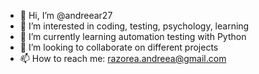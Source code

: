 - 👋 Hi, I’m @andreear27
- 👀 I’m interested in coding, testing, psychology, learning 
- 🌱 I’m currently learning automation testing with Python
- 💞️ I’m looking to collaborate on different projects 
- 📫 How to reach me: razorea.andreea@gmail.com

<!---
andreear27/andreear27 is a ✨ special ✨ repository because its `README.md` (this file) appears on your GitHub profile.
You can click the Preview link to take a look at your changes.
--->
